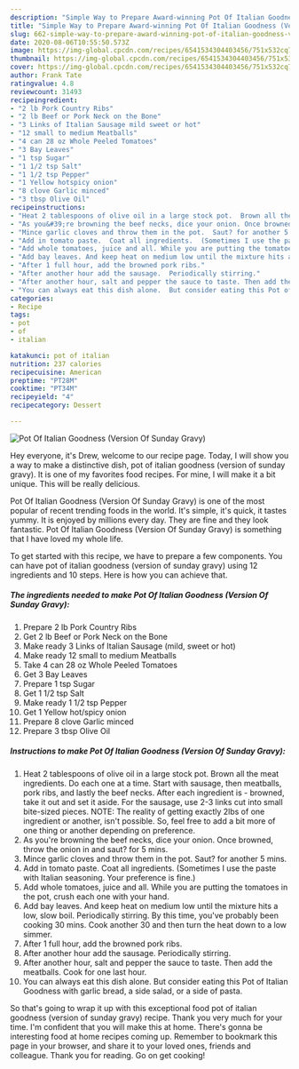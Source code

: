 ```yaml
---
description: "Simple Way to Prepare Award-winning Pot Of Italian Goodness (Version Of Sunday Gravy)"
title: "Simple Way to Prepare Award-winning Pot Of Italian Goodness (Version Of Sunday Gravy)"
slug: 662-simple-way-to-prepare-award-winning-pot-of-italian-goodness-version-of-sunday-gravy
date: 2020-08-06T10:55:50.573Z
image: https://img-global.cpcdn.com/recipes/6541534304403456/751x532cq70/pot-of-italian-goodness-version-of-sunday-gravy-recipe-main-photo.jpg
thumbnail: https://img-global.cpcdn.com/recipes/6541534304403456/751x532cq70/pot-of-italian-goodness-version-of-sunday-gravy-recipe-main-photo.jpg
cover: https://img-global.cpcdn.com/recipes/6541534304403456/751x532cq70/pot-of-italian-goodness-version-of-sunday-gravy-recipe-main-photo.jpg
author: Frank Tate
ratingvalue: 4.8
reviewcount: 31493
recipeingredient:
- "2 lb Pork Country Ribs"
- "2 lb Beef or Pork Neck on the Bone"
- "3 Links of Italian Sausage mild sweet or hot"
- "12 small to medium Meatballs"
- "4 can 28 oz Whole Peeled Tomatoes"
- "3 Bay Leaves"
- "1 tsp Sugar"
- "1 1/2 tsp Salt"
- "1 1/2 tsp Pepper"
- "1 Yellow hotspicy onion"
- "8 clove Garlic minced"
- "3 tbsp Olive Oil"
recipeinstructions:
- "Heat 2 tablespoons of olive oil in a large stock pot.  Brown all the meat ingredients. Do each one at a time. Start with sausage, then meatballs, pork ribs, and lastly the beef necks. After each ingredient is  browned, take it out and set it aside. For the sausage, use 2-3 links cut into small bite-sized pieces.  NOTE: The reality of getting exactly 2lbs of one ingredient or another, isn&#39;t possible.  So, feel free to add a bit more of one thing or another depending on preference."
- "As you&#39;re browning the beef necks, dice your onion. Once browned, throw the onion in and saut? for 5 mins."
- "Mince garlic cloves and throw them in the pot.  Saut? for another 5 mins."
- "Add in tomato paste.  Coat all ingredients.  (Sometimes I use the paste with Italian seasoning. Your preference is fine.)"
- "Add whole tomatoes, juice and all. While you are putting the tomatoes in the pot, crush each one with your hand."
- "Add bay leaves. And keep heat on medium low until the mixture hits a low, slow boil.  Periodically stirring.  By this time, you&#39;ve probably been cooking 30 mins.  Cook another 30 and then turn the heat down to a low simmer."
- "After 1 full hour, add the browned pork ribs."
- "After another hour add the sausage.  Periodically stirring."
- "After another hour, salt and pepper the sauce to taste. Then add the meatballs.  Cook for one last hour."
- "You can always eat this dish alone.  But consider eating this Pot of Italian Goodness with garlic bread, a side salad, or a side of pasta."
categories:
- Recipe
tags:
- pot
- of
- italian

katakunci: pot of italian 
nutrition: 237 calories
recipecuisine: American
preptime: "PT28M"
cooktime: "PT34M"
recipeyield: "4"
recipecategory: Dessert

---
```



![Pot Of Italian Goodness (Version Of Sunday Gravy)](https://img-global.cpcdn.com/recipes/6541534304403456/751x532cq70/pot-of-italian-goodness-version-of-sunday-gravy-recipe-main-photo.jpg)

Hey everyone, it's Drew, welcome to our recipe page. Today, I will show you a way to make a distinctive dish, pot of italian goodness (version of sunday gravy). It is one of my favorites food recipes. For mine, I will make it a bit unique. This will be really delicious.



Pot Of Italian Goodness (Version Of Sunday Gravy) is one of the most popular of recent trending foods in the world. It's simple, it's quick, it tastes yummy. It is enjoyed by millions every day. They are fine and they look fantastic. Pot Of Italian Goodness (Version Of Sunday Gravy) is something that I have loved my whole life.


To get started with this recipe, we have to prepare a few components. You can have pot of italian goodness (version of sunday gravy) using 12 ingredients and 10 steps. Here is how you can achieve that.

<!--inarticleads1-->

##### The ingredients needed to make Pot Of Italian Goodness (Version Of Sunday Gravy):

1. Prepare 2 lb Pork Country Ribs
1. Get 2 lb Beef or Pork Neck on the Bone
1. Make ready 3 Links of Italian Sausage (mild, sweet or hot)
1. Make ready 12 small to medium Meatballs
1. Take 4 can 28 oz Whole Peeled Tomatoes
1. Get 3 Bay Leaves
1. Prepare 1 tsp Sugar
1. Get 1 1/2 tsp Salt
1. Make ready 1 1/2 tsp Pepper
1. Get 1 Yellow hot/spicy onion
1. Prepare 8 clove Garlic minced
1. Prepare 3 tbsp Olive Oil




<!--inarticleads2-->

##### Instructions to make Pot Of Italian Goodness (Version Of Sunday Gravy):

1. Heat 2 tablespoons of olive oil in a large stock pot.  Brown all the meat ingredients. Do each one at a time. Start with sausage, then meatballs, pork ribs, and lastly the beef necks. After each ingredient is  - browned, take it out and set it aside. For the sausage, use 2-3 links cut into small bite-sized pieces.  NOTE: The reality of getting exactly 2lbs of one ingredient or another, isn&#39;t possible.  So, feel free to add a bit more of one thing or another depending on preference.
1. As you&#39;re browning the beef necks, dice your onion. Once browned, throw the onion in and saut? for 5 mins.
1. Mince garlic cloves and throw them in the pot.  Saut? for another 5 mins.
1. Add in tomato paste.  Coat all ingredients.  (Sometimes I use the paste with Italian seasoning. Your preference is fine.)
1. Add whole tomatoes, juice and all. While you are putting the tomatoes in the pot, crush each one with your hand.
1. Add bay leaves. And keep heat on medium low until the mixture hits a low, slow boil.  Periodically stirring.  By this time, you&#39;ve probably been cooking 30 mins.  Cook another 30 and then turn the heat down to a low simmer.
1. After 1 full hour, add the browned pork ribs.
1. After another hour add the sausage.  Periodically stirring.
1. After another hour, salt and pepper the sauce to taste. Then add the meatballs.  Cook for one last hour.
1. You can always eat this dish alone.  But consider eating this Pot of Italian Goodness with garlic bread, a side salad, or a side of pasta.




So that's going to wrap it up with this exceptional food pot of italian goodness (version of sunday gravy) recipe. Thank you very much for your time. I'm confident that you will make this at home. There's gonna be interesting food at home recipes coming up. Remember to bookmark this page in your browser, and share it to your loved ones, friends and colleague. Thank you for reading. Go on get cooking!

